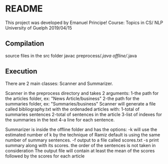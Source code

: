 # README

This project was developed by Emanuel Principe!
Course: Topics in CS/ NLP
University of Guelph
2019/04/15


## Compilation
source files in the src folder
javac preprocess/*.java offline/*.java


## Execution
There are 2 main classes: Scanner and Summarizer.

Scanner in the preprocess directory and takes 2 arguments:
1-the path for the articles folder, ex: "News Article/business"
2-the path for the summaries folder, ex: "Summaries/business"
Scanner will generate a file called bibliography.txt
with the ordenaded articles with:
1-total of summaries sentences
2-total of sentences in the article
3-list of indexes for the summaries in the text
4-a line for each sentence.

Summarizer is inside the offline folder and has the options:
-k will use the estimated number of k by the technique of Ramiz
default is using the same number of summary sentences.
-f output to a file called scores.txt
-s print summary along with its scores. the order of the sentences is
not taken in consideration
The output file will contain at least the mean of the scores
followed by the scores for each article
